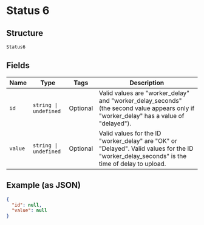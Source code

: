 
# Status 6

## Structure

`Status6`

## Fields

| Name | Type | Tags | Description |
|  --- | --- | --- | --- |
| `id` | `string \| undefined` | Optional | Valid values are "worker_delay" and "worker_delay_seconds" (the second value appears only if "worker_delay" has a value of "delayed"). |
| `value` | `string \| undefined` | Optional | Valid values for the ID "worker_delay" are "OK" or "Delayed". Valid values for the ID "worker_delay_seconds" is the time of delay to upload. |

## Example (as JSON)

```json
{
  "id": null,
  "value": null
}
```

